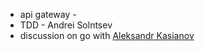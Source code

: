 - api gateway - 
- TDD - Andrei Solntsev
- discussion on go with [Aleksandr Kasianov](https://www.linkedin.com/in/aleksandr-kasianov-84701888/)
